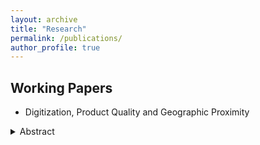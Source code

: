 ```yaml
---
layout: archive
title: "Research"
permalink: /publications/
author_profile: true
---
```


## Working Papers

* Digitization, Product Quality and Geographic Proximity
<details>
<summary>Abstract</summary>

This study explores the effects of digitization on product quality. Combining firm-product-level data on Indian manufacturing firms from 2001 to 2014 with a sectoral index that captures performance in Indian ICT service sectors used as inputs into manufacturing, I show that better access to ICT services has a positive and statistically significant effect on product quality. This effect is larger for core products and for large firms. Access to digital services impacts product quality upgrading by inducing manufacturing firms to improve worker skills and outsource ICT services. Furthermore, geographic proximity to ICT suppliers is not essential for manufacturing firms to benefit from access to digital services.

</details>

